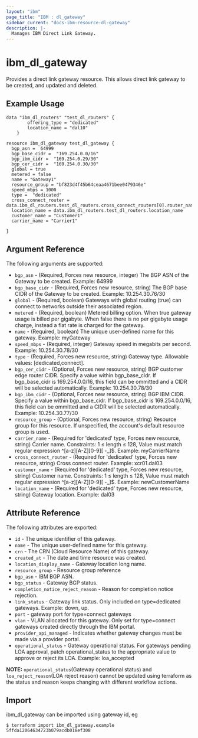 ```yaml
---
layout: "ibm"
page_title: "IBM : dl_gateway"
sidebar_current: "docs-ibm-resource-dl-gateway"
description: |-
  Manages IBM Direct Link Gateway.
---
```


# ibm\_dl_gateway

Provides a direct link gateway resource. This allows direct link gateway to be created, and updated and deleted.

## Example Usage

```hcl
data "ibm_dl_routers" "test_dl_routers" {
		offering_type = "dedicated"
		location_name = "dal10"
	}

resource ibm_dl_gateway test_dl_gateway {
  bgp_asn =  64999
  bgp_base_cidr =  "169.254.0.0/16"
  bgp_ibm_cidr =  "169.254.0.29/30"
  bgp_cer_cidr =  "169.254.0.30/30"
  global = true 
  metered = false
  name = "Gateway1"
  resource_group = "bf823d4f45b64ceaa4671bee0479346e"
  speed_mbps = 1000 
  type =  "dedicated" 
  cross_connect_router = data.ibm_dl_routers.test_dl_routers.cross_connect_routers[0].router_name
  location_name = data.ibm_dl_routers.test_dl_routers.location_name
  customer_name = "Customer1" 
  carrier_name = "Carrier1"

}   

```

## Argument Reference

The following arguments are supported:

* `bgp_asn` - (Required, Forces new resource, integer) The BGP ASN of the Gateway to be created. Example: 64999
* `bgp_base_cidr` - (Required, Forces new resource, string) The BGP base CIDR of the Gateway to be created. Example: 10.254.30.76/30 
* `global` - (Required, boolean) Gateways with global routing (true) can connect to networks outside their associated region.
* `metered` -  (Required, boolean) Metered billing option. When true gateway usage is billed per gigabyte. When false there is no per gigabyte usage charge, instead a flat rate is charged for the gateway.
* `name` - (Required, boolean) The unique user-defined name for this gateway. Example: myGateway
* `speed_mbps` - (Required, integer) Gateway speed in megabits per second. Example: 10.254.30.78/30
* `type` - (Required, Forces new resource, string) Gateway type. Allowable values: [dedicated,connect]. 
* `bgp_cer_cidr` - (Optional, Forces new resource, string) BGP customer edge router CIDR. Specify a value within bgp_base_cidr. If bgp_base_cidr is 169.254.0.0/16, this field can be ommitted and a CIDR will be selected automatically. Example: 10.254.30.78/30
* `bgp_ibm_cidr` - (Optional, Forces new resource, string) BGP IBM CIDR. Specify a value within bgp_base_cidr. If bgp_base_cidr is 169.254.0.0/16, this field can be ommitted and a CIDR will be selected automatically. Example: 10.254.30.77/30 
* `resource_group` - (Optional, Forces new resource, string) Resource group for this resource. If unspecified, the account's default resource group is used. 
* `carrier_name` - (Required for 'dedicated' type, Forces new resource, string) Carrier name. Constraints: 1 ≤ length ≤ 128, Value must match regular expression ^[a-z][A-Z][0-9][ -_]$. Example: myCarrierName
* `cross_connect_router` - (Required for 'dedicated' type,  Forces new resource, string) Cross connect router. Example: xcr01.dal03
* `customer_name` - (Required for 'dedicated' type, Forces new resource, string) Customer name. Constraints: 1 ≤ length ≤ 128, Value must match regular expression ^[a-z][A-Z][0-9][ -_]$. Example: newCustomerName
* `location_name` - (Required for 'dedicated' type, Forces new resource, string) Gateway location. Example: dal03


## Attribute Reference

The following attributes are exported:

* `id` - The unique identifier of this gateway. 
* `name` - The unique user-defined name for this gateway. 
* `crn` - The CRN (Cloud Resource Name) of this gateway. 
* `created_at` - The date and time resource was created.
* `location_display_name` - Gateway location long name. 
* `resource_group` - Resource group reference
* `bgp_asn` - IBM BGP ASN.
* `bgp_status` - Gateway BGP status.
* `completion_notice_reject_reason` - Reason for completion notice rejection. 
* `link_status` - Gateway link status. Only included on type=dedicated gateways. Example: down, up.
* `port` - gateway port for type=connect gateways
* `vlan` - VLAN allocated for this gateway. Only set for type=connect gateways created directly through the IBM portal. 
* `provider_api_managed` - Indicates whether gateway changes must be made via a provider portal.
* `operational_status` - Gateway operational status. For gateways pending LOA approval, patch operational_status to the appropriate value to approve or reject its LOA. Example: loa_accepted

**NOTE:** `operational_status`(Gateway operational status) and `loa_reject_reason`(LOA reject reason) cannot be updated using terraform as the status and reason keeps changing with different workflow actions.   

## Import

ibm_dl_gateway can be imported using gateway id, eg

```
$ terraform import ibm_dl_gateway.example 5ffda12064634723b079acdb018ef308
```
